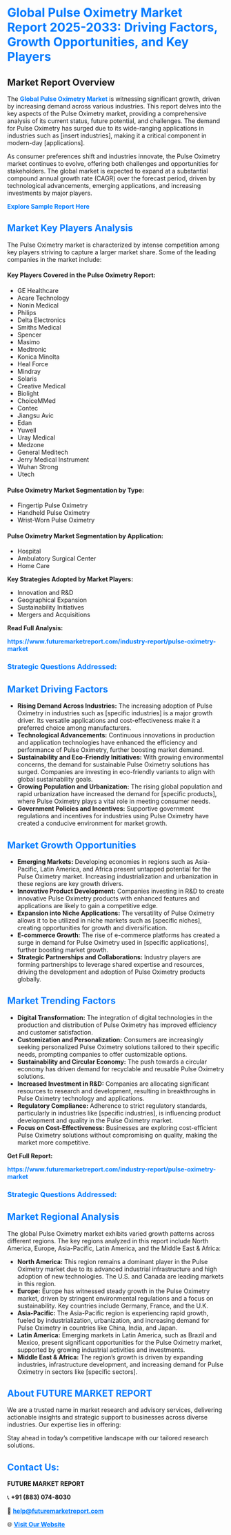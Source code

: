 <h1 style="color: #007BFF;">Global Pulse Oximetry Market Report 2025-2033: Driving Factors, Growth Opportunities, and Key Players</h1>

<section id="overview">
<h2>Market Report Overview</h2>
<p>The <a href="https://www.futuremarketreport.com/industry-report/pulse-oximetry-market" style="color: #007BFF; text-decoration: none;"><strong>Global Pulse Oximetry Market</strong></a> is witnessing significant growth, driven by increasing demand across various industries. This report delves into the key aspects of the Pulse Oximetry market, providing a comprehensive analysis of its current status, future potential, and challenges. The demand for Pulse Oximetry has surged due to its wide-ranging applications in industries such as [insert industries], making it a critical component in modern-day [applications].</p>
<p>As consumer preferences shift and industries innovate, the Pulse Oximetry market continues to evolve, offering both challenges and opportunities for stakeholders. The global market is expected to expand at a substantial compound annual growth rate (CAGR) over the forecast period, driven by technological advancements, emerging applications, and increasing investments by major players.</p>
</section>

<section id="overview">
<p><a href="https://www.futuremarketreport.com/request-sample/reportId=80227" style="color: #007BFF; text-decoration: none;"><strong>Explore Sample Report Here</strong></a></p>
</section>

<section id="key-players">
<h2 style="color: #007BFF;">Market Key Players Analysis</h2>
<p>The Pulse Oximetry market is characterized by intense competition among key players striving to capture a larger market share. Some of the leading companies in the market include:</p>
<h4>Key Players Covered in the Pulse Oximetry Report:</h4>
<ul><li>GE Healthcare</li><li>Acare Technology</li><li>Nonin Medical</li><li>Philips</li><li>Delta Electronics</li><li>Smiths Medical</li><li>Spencer</li><li>Masimo</li><li>Medtronic</li><li>Konica Minolta</li><li>Heal Force</li><li>Mindray</li><li>Solaris</li><li>Creative Medical</li><li>Biolight</li><li>ChoiceMMed</li><li>Contec</li><li>Jiangsu Avic</li><li>Edan</li><li>Yuwell</li><li>Uray Medical</li><li>Medzone</li><li>General Meditech</li><li>Jerry Medical Instrument</li><li>Wuhan Strong</li><li>Utech</li></ul>
<h4>Pulse Oximetry Market Segmentation by Type:</h4>
<ul><li>Fingertip Pulse Oximetry</li><li>Handheld Pulse Oximetry</li><li>Wrist-Worn Pulse Oximetry</li></ul>

<h4>Pulse Oximetry Market Segmentation by Application:</h4>
<ul><li>Hospital</li><li>Ambulatory Surgical Center</li><li>Home Care</li></ul>
<p><strong>Key Strategies Adopted by Market Players:</strong></p>
<ul>
<li>Innovation and R&D</li>
<li>Geographical Expansion</li>
<li>Sustainability Initiatives</li>
<li>Mergers and Acquisitions</li>
</ul>
</section>

<section>
<p><strong>Read Full Analysis: </strong></p><a href="https://www.futuremarketreport.com/industry-report/pulse-oximetry-market" style="color: #007BFF; text-decoration: none;"><strong>https://www.futuremarketreport.com/industry-report/pulse-oximetry-market</strong></a>
<h3 style="color: #007BFF;">Strategic Questions Addressed:</h3>
</section>

<section id="driving-factors">
<h2 style="color: #007BFF;">Market Driving Factors</h2>
<ul>
<li><strong>Rising Demand Across Industries:</strong> The increasing adoption of Pulse Oximetry in industries such as [specific industries] is a major growth driver. Its versatile applications and cost-effectiveness make it a preferred choice among manufacturers.</li>
<li><strong>Technological Advancements:</strong> Continuous innovations in production and application technologies have enhanced the efficiency and performance of Pulse Oximetry, further boosting market demand.</li>
<li><strong>Sustainability and Eco-Friendly Initiatives:</strong> With growing environmental concerns, the demand for sustainable Pulse Oximetry solutions has surged. Companies are investing in eco-friendly variants to align with global sustainability goals.</li>
<li><strong>Growing Population and Urbanization:</strong> The rising global population and rapid urbanization have increased the demand for [specific products], where Pulse Oximetry plays a vital role in meeting consumer needs.</li>
<li><strong>Government Policies and Incentives:</strong> Supportive government regulations and incentives for industries using Pulse Oximetry have created a conducive environment for market growth.</li>
</ul>
</section>

<section id="growth-opportunities">
<h2 style="color: #007BFF;">Market Growth Opportunities</h2>
<ul>
<li><strong>Emerging Markets:</strong> Developing economies in regions such as Asia-Pacific, Latin America, and Africa present untapped potential for the Pulse Oximetry market. Increasing industrialization and urbanization in these regions are key growth drivers.</li>
<li><strong>Innovative Product Development:</strong> Companies investing in R&D to create innovative Pulse Oximetry products with enhanced features and applications are likely to gain a competitive edge.</li>
<li><strong>Expansion into Niche Applications:</strong> The versatility of Pulse Oximetry allows it to be utilized in niche markets such as [specific niches], creating opportunities for growth and diversification.</li>
<li><strong>E-commerce Growth:</strong> The rise of e-commerce platforms has created a surge in demand for Pulse Oximetry used in [specific applications], further boosting market growth.</li>
<li><strong>Strategic Partnerships and Collaborations:</strong> Industry players are forming partnerships to leverage shared expertise and resources, driving the development and adoption of Pulse Oximetry products globally.</li>
</ul>
</section>

<section id="trending-factors">
<h2 style="color: #007BFF;">Market Trending Factors</h2>
<ul>
<li><strong>Digital Transformation:</strong> The integration of digital technologies in the production and distribution of Pulse Oximetry has improved efficiency and customer satisfaction.</li>
<li><strong>Customization and Personalization:</strong> Consumers are increasingly seeking personalized Pulse Oximetry solutions tailored to their specific needs, prompting companies to offer customizable options.</li>
<li><strong>Sustainability and Circular Economy:</strong> The push towards a circular economy has driven demand for recyclable and reusable Pulse Oximetry solutions.</li>
<li><strong>Increased Investment in R&D:</strong> Companies are allocating significant resources to research and development, resulting in breakthroughs in Pulse Oximetry technology and applications.</li>
<li><strong>Regulatory Compliance:</strong> Adherence to strict regulatory standards, particularly in industries like [specific industries], is influencing product development and quality in the Pulse Oximetry market.</li>
<li><strong>Focus on Cost-Effectiveness:</strong> Businesses are exploring cost-efficient Pulse Oximetry solutions without compromising on quality, making the market more competitive.</li>
</ul>
</section>

<section>
<p><strong>Get Full Report: </strong></p><a href="https://www.futuremarketreport.com/industry-report/pulse-oximetry-market" style="color: #007BFF; text-decoration: none;"><strong>https://www.futuremarketreport.com/industry-report/pulse-oximetry-market</strong></a>
<h3 style="color: #007BFF;">Strategic Questions Addressed:</h3>
</section>


<section id="regional-analysis">
<h2 style="color: #007BFF;">Market Regional Analysis</h2>
<p>The global Pulse Oximetry market exhibits varied growth patterns across different regions. The key regions analyzed in this report include North America, Europe, Asia-Pacific, Latin America, and the Middle East & Africa:</p>
<ul>
<li><strong>North America:</strong> This region remains a dominant player in the Pulse Oximetry market due to its advanced industrial infrastructure and high adoption of new technologies. The U.S. and Canada are leading markets in this region.</li>
<li><strong>Europe:</strong> Europe has witnessed steady growth in the Pulse Oximetry market, driven by stringent environmental regulations and a focus on sustainability. Key countries include Germany, France, and the U.K.</li>
<li><strong>Asia-Pacific:</strong> The Asia-Pacific region is experiencing rapid growth, fueled by industrialization, urbanization, and increasing demand for Pulse Oximetry in countries like China, India, and Japan.</li>
<li><strong>Latin America:</strong> Emerging markets in Latin America, such as Brazil and Mexico, present significant opportunities for the Pulse Oximetry market, supported by growing industrial activities and investments.</li>
<li><strong>Middle East & Africa:</strong> The region’s growth is driven by expanding industries, infrastructure development, and increasing demand for Pulse Oximetry in sectors like [specific sectors].</li>
</ul>
</section>

<footer>
<h2 style="color: #007BFF;">About FUTURE MARKET REPORT</h2>
<p>We are a trusted name in market research and advisory services, delivering actionable insights and strategic support to businesses across diverse industries. Our expertise lies in offering:</p>

<p>Stay ahead in today’s competitive landscape with our tailored research solutions.</p>

<h2 style="color: #007BFF;">Contact Us:</h2>
<p><strong>FUTURE MARKET REPORT</strong></p>
<p>📞 <strong>+91 (883) 074-8030</strong></p>
<p>📧 <strong><a href="mailto:help@futuremarketreport.com" style="color: #007BFF;">help@futuremarketreport.com</a></strong></p>
<p>🌐 <strong><a href="https://www.futuremarketreport.com/" style="color: #007BFF;">Visit Our Website</a></strong></p>
</footer>